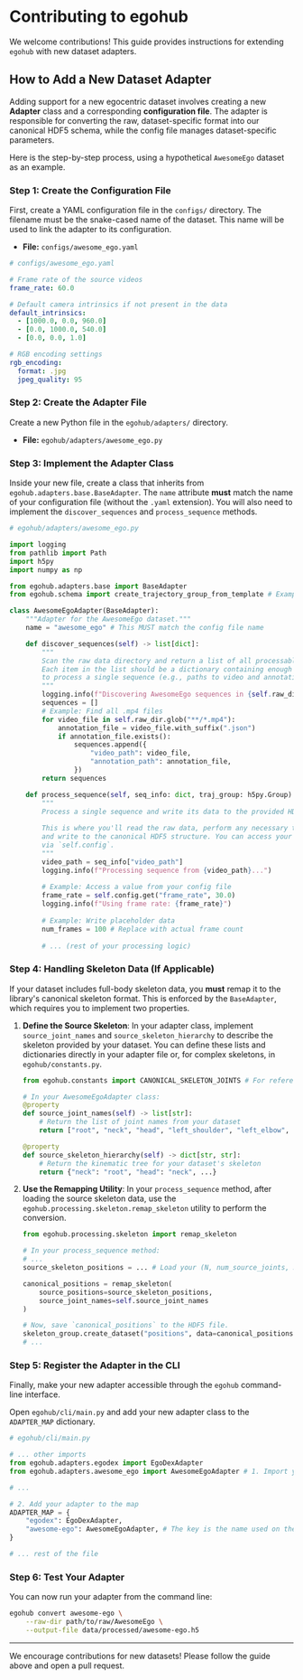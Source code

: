 # Contributing to egohub

We welcome contributions! This guide provides instructions for extending `egohub` with new dataset adapters.

## How to Add a New Dataset Adapter

Adding support for a new egocentric dataset involves creating a new **Adapter** class and a corresponding **configuration file**. The adapter is responsible for converting the raw, dataset-specific format into our canonical HDF5 schema, while the config file manages dataset-specific parameters.

Here is the step-by-step process, using a hypothetical `AwesomeEgo` dataset as an example.

### Step 1: Create the Configuration File

First, create a YAML configuration file in the `configs/` directory. The filename must be the snake-cased name of the dataset. This name will be used to link the adapter to its configuration.

-   **File:** `configs/awesome_ego.yaml`

```yaml
# configs/awesome_ego.yaml

# Frame rate of the source videos
frame_rate: 60.0

# Default camera intrinsics if not present in the data
default_intrinsics:
  - [1000.0, 0.0, 960.0]
  - [0.0, 1000.0, 540.0]
  - [0.0, 0.0, 1.0]

# RGB encoding settings
rgb_encoding:
  format: .jpg
  jpeg_quality: 95
```

### Step 2: Create the Adapter File

Create a new Python file in the `egohub/adapters/` directory.

-   **File:** `egohub/adapters/awesome_ego.py`

### Step 3: Implement the Adapter Class

Inside your new file, create a class that inherits from `egohub.adapters.base.BaseAdapter`. The `name` attribute **must** match the name of your configuration file (without the `.yaml` extension). You will also need to implement the `discover_sequences` and `process_sequence` methods.

```python
# egohub/adapters/awesome_ego.py

import logging
from pathlib import Path
import h5py
import numpy as np

from egohub.adapters.base import BaseAdapter
from egohub.schema import create_trajectory_group_from_template # Example helper

class AwesomeEgoAdapter(BaseAdapter):
    """Adapter for the AwesomeEgo dataset."""
    name = "awesome_ego" # This MUST match the config file name

    def discover_sequences(self) -> list[dict]:
        """
        Scan the raw data directory and return a list of all processable sequences.
        Each item in the list should be a dictionary containing enough information
        to process a single sequence (e.g., paths to video and annotation files).
        """
        logging.info(f"Discovering AwesomeEgo sequences in {self.raw_dir}...")
        sequences = []
        # Example: Find all .mp4 files
        for video_file in self.raw_dir.glob("**/*.mp4"):
            annotation_file = video_file.with_suffix(".json")
            if annotation_file.exists():
                sequences.append({
                    "video_path": video_file,
                    "annotation_path": annotation_file,
                })
        return sequences

    def process_sequence(self, seq_info: dict, traj_group: h5py.Group):
        """
        Process a single sequence and write its data to the provided HDF5 group.
        
        This is where you'll read the raw data, perform any necessary transformations,
        and write to the canonical HDF5 structure. You can access your config
        via `self.config`.
        """
        video_path = seq_info["video_path"]
        logging.info(f"Processing sequence from {video_path}...")
        
        # Example: Access a value from your config file
        frame_rate = self.config.get("frame_rate", 30.0)
        logging.info(f"Using frame rate: {frame_rate}")
        
        # Example: Write placeholder data
        num_frames = 100 # Replace with actual frame count
        
        # ... (rest of your processing logic)
```

### Step 4: Handling Skeleton Data (If Applicable)

If your dataset includes full-body skeleton data, you **must** remap it to the library's canonical skeleton format. This is enforced by the `BaseAdapter`, which requires you to implement two properties.

1.  **Define the Source Skeleton**: In your adapter class, implement `source_joint_names` and `source_skeleton_hierarchy` to describe the skeleton provided by your dataset. You can define these lists and dictionaries directly in your adapter file or, for complex skeletons, in `egohub/constants.py`.

    ```python
    from egohub.constants import CANONICAL_SKELETON_JOINTS # For reference
    
    # In your AwesomeEgoAdapter class:
    @property
    def source_joint_names(self) -> list[str]:
        # Return the list of joint names from your dataset
        return ["root", "neck", "head", "left_shoulder", "left_elbow", ...]

    @property
    def source_skeleton_hierarchy(self) -> dict[str, str]:
        # Return the kinematic tree for your dataset's skeleton
        return {"neck": "root", "head": "neck", ...}
    ```

2.  **Use the Remapping Utility**: In your `process_sequence` method, after loading the source skeleton data, use the `egohub.processing.skeleton.remap_skeleton` utility to perform the conversion.

    ```python
    from egohub.processing.skeleton import remap_skeleton
    
    # In your process_sequence method:
    # ...
    source_skeleton_positions = ... # Load your (N, num_source_joints, 3) data
    
    canonical_positions = remap_skeleton(
        source_positions=source_skeleton_positions,
        source_joint_names=self.source_joint_names
    )
    
    # Now, save `canonical_positions` to the HDF5 file.
    skeleton_group.create_dataset("positions", data=canonical_positions)
    # ...
    ```

### Step 5: Register the Adapter in the CLI

Finally, make your new adapter accessible through the `egohub` command-line interface.

Open `egohub/cli/main.py` and add your new adapter class to the `ADAPTER_MAP` dictionary.

```python
# egohub/cli/main.py

# ... other imports
from egohub.adapters.egodex import EgoDexAdapter
from egohub.adapters.awesome_ego import AwesomeEgoAdapter # 1. Import your new adapter

# ...

# 2. Add your adapter to the map
ADAPTER_MAP = {
    "egodex": EgoDexAdapter,
    "awesome-ego": AwesomeEgoAdapter, # The key is the name used on the command line
}

# ... rest of the file
```

### Step 6: Test Your Adapter

You can now run your adapter from the command line:

```bash
egohub convert awesome-ego \
    --raw-dir path/to/raw/AwesomeEgo \
    --output-file data/processed/awesome-ego.h5
```

---

We encourage contributions for new datasets! Please follow the guide above and open a pull request. 